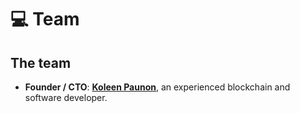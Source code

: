 # 💻 Team

## The t**eam**

* **Founder / CTO**: [**Koleen Paunon**](https://www.linkedin.com/in/koleenbp), an experienced blockchain and software developer.




